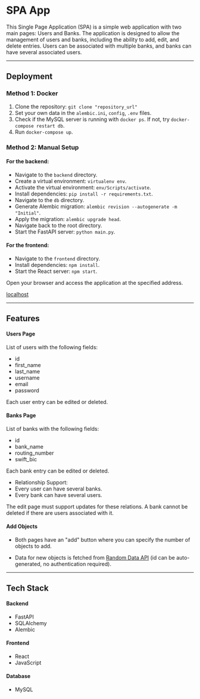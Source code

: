 # SPA App
This Single Page Application (SPA) is a simple web application with two main pages: Users and Banks. 
The application is designed to allow the management of users and banks, including the ability to add, edit, and delete entries. 
Users can be associated with multiple banks, and banks can have several associated users.

---
## Deployment

### Method 1: Docker

1. Clone the repository: `git clone "repository_url"`
2. Set your own data in the `alembic.ini`, `config`, `.env` files.
3. Check if the MySQL server is running with `docker ps`. If not, try `docker-compose restart db`.
4. Run `docker-compose up`.


### Method 2: Manual Setup

#### For the backend:
   - Navigate to the `backend` directory.
   - Create a virtual environment: `virtualenv env`.
   - Activate the virtual environment: `env/Scripts/activate`.
   - Install dependencies: `pip install -r requirements.txt`.
   - Navigate to the `db` directory.
   - Generate Alembic migration: `alembic revision --autogenerate -m "Initial"`.
   - Apply the migration: `alembic upgrade head`.
   - Navigate back to the root directory.
   - Start the FastAPI server: `python main.py`.


#### For the frontend:
   - Navigate to the `frontend` directory.
   - Install dependencies: `npm install`.
   - Start the React server: `npm start`.

Open your browser and access the application at the specified address.

[localhost](http://localhost:3000)



---

## Features
#### Users Page
List of users with the following fields:
- id
- first_name
- last_name
- username
- email
- password

Each user entry can be edited or deleted.

#### Banks Page

List of banks with the following fields:

- id
- bank_name
- routing_number
- swift_bic

Each bank entry can be edited or deleted.

- Relationship Support:
- Every user can have several banks.
- Every bank can have several users.

The edit page must support updates for these relations. A bank cannot be deleted if there are users associated with it.

#### Add Objects
- Both pages have an "add" button where you can specify the number of objects to add.

- Data for new objects is fetched from [Random Data API](https://random-data-api.com/) (id can  be auto-generated, no authentication required).

---
## Tech Stack
#### Backend

- FastAPI 
- SQLAlchemy 
- Alembic

#### Frontend

- React
- JavaScript

#### Database

- MySQL